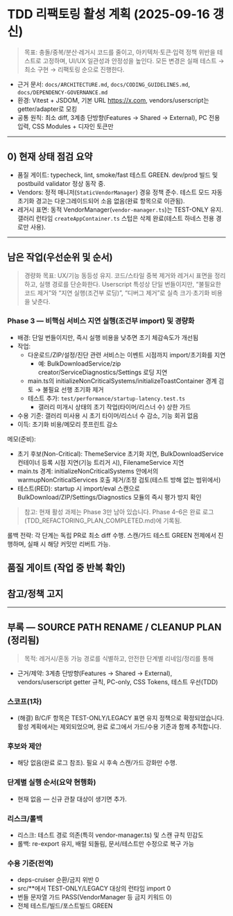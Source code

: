 # TDD 리팩토링 활성 계획 (2025-09-16 갱신)

> 목표: 충돌/중복/분산·레거시 코드를 줄이고, 아키텍처·토큰·입력 정책 위반을
> 테스트로 고정하며, UI/UX 일관성과 안정성을 높인다. 모든 변경은 실패 테스트 →
> 최소 구현 → 리팩토링 순으로 진행한다.

- 근거 문서: `docs/ARCHITECTURE.md`, `docs/CODING_GUIDELINES.md`,
  `docs/DEPENDENCY-GOVERNANCE.md`
- 환경: Vitest + JSDOM, 기본 URL https://x.com, vendors/userscript는
  getter/adapter로 모킹
- 공통 원칙: 최소 diff, 3계층 단방향(Features → Shared → External), PC 전용
  입력, CSS Modules + 디자인 토큰만

---

## 0) 현재 상태 점검 요약

- 품질 게이트: typecheck, lint, smoke/fast 테스트 GREEN. dev/prod 빌드 및
  postbuild validator 정상 동작 중.
- Vendors: 정적 매니저(`StaticVendorManager`) 경유 정책 준수. 테스트 모드 자동
  초기화 경고는 다운그레이드되어 소음 없음(완료 항목으로 이관됨).
- 레거시 표면: 동적 VendorManager(`vendor-manager.ts`)는 TEST-ONLY 유지. 갤러리
  런타임 `createAppContainer.ts` 스텁은 삭제 완료(테스트 하네스 전용 경로만
  사용).

---

## 남은 작업(우선순위 및 순서)

> 경량화 목표: UX/기능 동등성 유지. 코드/스타일 중복 제거와 레거시 표면을
> 정리하고, 실행 경로를 단순화한다. Userscript 특성상 단일 번들이지만, “불필요한
> 코드 제거”와 “지연 실행(조건부 로딩)”, “디버그 제거”로 실측 크기·초기화 비용을
> 낮춘다.

### Phase 3 — 비핵심 서비스 지연 실행(조건부 import) 및 경량화

- 배경: 단일 번들이지만, 즉시 실행 비용을 낮추면 초기 체감속도가 개선됨
- 작업:
  - 다운로드/ZIP/설정/진단 관련 서비스는 이벤트 시점까지 import/초기화를 지연
    - 예: BulkDownloadService/zip creator/ServiceDiagnostics/Settings 로딩 지연
  - main.ts의 initializeNonCriticalSystems/initializeToastContainer 경계 검토 →
    불필요 선행 초기화 제거
  - 테스트 추가: `test/performance/startup-latency.test.ts`
    - 갤러리 미개시 상태의 초기 작업(타이머/리스너 수) 상한 가드
- 수용 기준: 갤러리 미사용 시 초기 타이머/리스너 수 감소, 기능 회귀 없음
- 이득: 초기화 비용/메모리 풋프린트 감소

메모(준비):

- 초기 후보(Non-Critical): ThemeService 초기화 지연, BulkDownloadService
  컨테이너 등록 시점 지연(기능 트리거 시), FilenameService 지연
- main.ts 경계: initializeNonCriticalSystems 안에서의 warmupNonCriticalServices
  호출 제거/조정 검토(테스트 방해 없는 범위에서)
- 테스트(RED): startup 시 import/eval 스캔으로
  BulkDownload/ZIP/Settings/Diagnostics 모듈의 즉시 평가 방지 확인

> 참고: 현재 활성 과제는 Phase 3만 남아 있습니다. Phase 4–6은 완료
> 로그(TDD_REFACTORING_PLAN_COMPLETED.md)에 기록됨.

롤백 전략: 각 단계는 독립 PR로 최소 diff 수행. 스캔/가드 테스트 GREEN 전제에서
진행하며, 실패 시 해당 커밋만 리버트 가능.

## 품질 게이트 (작업 중 반복 확인)

## 참고/정책 고지

---

## 부록 — SOURCE PATH RENAME / CLEANUP PLAN (정리됨)

> 목적: 레거시/혼동 가능 경로를 식별하고, 안전한 단계별 리네임/정리를 통해

- 근거/제약: 3계층 단방향(Features → Shared → External), vendors/userscript
  getter 규칙, PC-only, CSS Tokens, 테스트 우선(TDD)

### 스코프(1차)

- (해결) B/C/F 항목은 TEST-ONLY/LEGACY 표면 유지 정책으로 확정되었습니다. 활성
  계획에서는 제외되었으며, 완료 로그에서 가드/수용 기준과 함께 추적합니다.

### 후보와 제안

- 해당 없음(완료 로그 참조). 필요 시 후속 스캔/가드 강화만 수행.

### 단계별 실행 순서(요약 현행화)

- 현재 없음 — 신규 관찰 대상이 생기면 추가.

### 리스크/롤백

- 리스크: 테스트 경로 의존(특히 vendor-manager.ts) 및 스캔 규칙 민감도
- 롤백: re-export 유지, 배럴 되돌림, 문서/테스트만 수정으로 복구 가능

### 수용 기준(전역)

- deps-cruiser 순환/금지 위반 0
- src/\*\*에서 TEST-ONLY/LEGACY 대상의 런타임 import 0
- 번들 문자열 가드 PASS(VendorManager 등 금지 키워드 0)
- 전체 테스트/빌드/포스트빌드 GREEN
